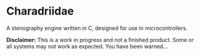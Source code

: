 # Charadriidae
A stenography engine written in C, designed for use in microcontrollers.

**Disclaimer:** This is a work in progress and not a finished product. Some or all systems may not work as expected. You have been warned...
